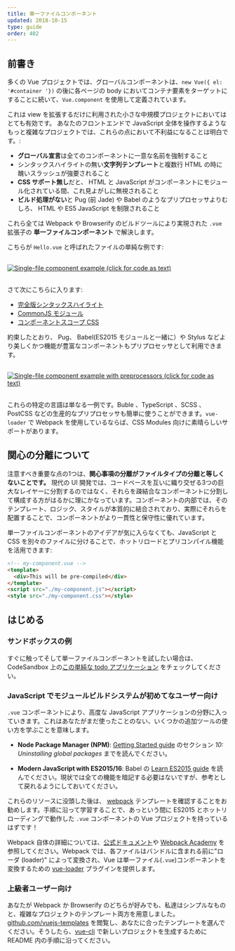 ```yaml
---
title: 単一ファイルコンポーネント
updated: 2018-10-15
type: guide
order: 402
---
```


## 前書き

多くの Vue プロジェクトでは、グローバルコンポーネントは、`new Vue({ el: '#container '})` の後に各ページの body においてコンテナ要素をターゲットにすることに続いて、`Vue.component` を使用して定義されています。

これは view を拡張するだけに利用された小さな中規模プロジェクトにおいてはとても有効です。 あなたのフロントエンドで JavaScript 全体を操作するようなもっと複雑なプロジェクトでは、これらの点において不利益になることは明白です。:

- **グローバル宣言**は全てのコンポーネントに一意な名前を強制すること
- シンタックスハイライトの無い**文字列テンプレート**と複数行 HTML の時に醜いスラッシュが強要されること
- **CSS サポート無し**だと、 HTML と JavaScript がコンポーネントにモジュール化されている間、これ見よがしに無視されること
- **ビルド処理がない**と Pug (前 Jade) や Babel のようなプリプロセッサよりむしろ、 HTML や ES5 JavaScript を制限されること

これら全ては Webpack や Browserify のビルドツールにより実現された `.vue` 拡張子の **単一ファイルコンポーネント** で解決します。

こちらが `Hello.vue` と呼ばれたファイルの単純な例です:

<a href="https://gist.github.com/chrisvfritz/e2b6a6110e0829d78fa4aedf7cf6b235" target="_blank" rel="noopener noreferrer"><img src="/images/vue-component.png" alt="Single-file component example (click for code as text)" style="display: block; margin: 30px auto;"></a>

さて次にこちらに入ります:

- [完全版シンタックスハイライト](https://github.com/vuejs/awesome-vue#source-code-editing)
- [CommonJS モジュール](https://webpack.js.org/concepts/modules/#what-is-a-webpack-module)
- [コンポーネントスコープ CSS](https://vue-loader.vuejs.org/ja/features/scoped-css.html)

約束したとおり、 Pug、 Babel(ES2015 モジュールと一緒に）や Stylus などより美しくかつ機能が豊富なコンポーネントもプリプロセッサとして利用できます。

<a href="https://gist.github.com/chrisvfritz/1c9f2daea9bc078dcb47e9a82e5f7587" target="_blank" rel="noopener noreferrer"><img src="/images/vue-component-with-preprocessors.png" alt="Single-file component example with preprocessors (click for code as text)" style="display: block; margin: 30px auto;"></a>

これらの特定の言語は単なる一例です。Buble 、TypeScript 、SCSS 、PostCSS などの生産的なプリプロセッサも簡単に使うことができます。`vue-loader` で Webpack を使用しているならば、CSS Modules 向けに素晴らしいサポートがあります。

## 関心の分離について

注意すべき重要な点の1つは、**関心事項の分離がファイルタイプの分離と等しくないことです。** 現代の UI 開発では、コードベースを互いに織り交ぜる3つの巨大なレイヤーに分割するのではなく、それらを疎結合なコンポーネントに分割して構成する方がはるかに理にかなっています。コンポーネントの内部では、そのテンプレート、ロジック、スタイルが本質的に結合されており、実際にそれらを配置することで、コンポーネントがより一貫性と保守性に優れています。

単一ファイルコンポーネントのアイデアが気に入らなくても、JavaScript と CSS を別々のファイルに分けることで、ホットリロードとプリコンパイル機能を活用できます:

```html
<!-- my-component.vue -->
<template>
  <div>This will be pre-compiled</div>
</template>
<script src="./my-component.js"></script>
<style src="./my-component.css"></style>
```

## はじめる

### サンドボックスの例

すぐに触ってそして単一ファイルコンポーネントを試したい場合は、CodeSandbox 上の[この単純な todo アプリケーション](https://codesandbox.io/s/o29j95wx9) をチェックしてください。

### JavaScript でモジュールビルドシステムが初めてなユーザー向け

`.vue` コンポーネントにより、高度な JavaScript アプリケーションの分野に入っていきます。これはあなたがまだ使ったことのない、いくつかの追加ツールの使い方を学ぶことを意味します。

- **Node Package Manager (NPM)**: [Getting Started guide](https://docs.npmjs.com/getting-started/what-is-npm) のセクション _10: Uninstalling global packages_ までを読んでください。

- **Modern JavaScript with ES2015/16**: Babel の [Learn ES2015 guide](https://babeljs.io/docs/learn-es2015/) を読んでください。現状では全ての機能を暗記する必要はないですが、参考として戻れるようにしておいてください。

これらのリソースに没頭した後は、 [webpack](https://github.com/vuejs-templates/webpack) テンプレートを確認することをお勧めします。手順に沿って学習することで、あっという間に ES2015 とホットリローディングで動作した `.vue` コンポーネントの Vue プロジェクトを持っているはずです！

Webpack 自体の詳細については、[公式ドキュメント](https://webpack.js.org/configuration/)や [Webpack Academy](https://webpack.academy/p/the-core-concepts) を参照してください。Webpack では、各ファイルはバンドルに含まれる前に"ローダ (loader)" によって変換され、Vue は単一ファイル(`.vue`)コンポーネントを変換するための [vue-loader](https://vue-loader.vuejs.org) プラグインを提供します。

### 上級者ユーザー向け

あなたが Webpack か Browserify のどちらが好みでも、私達はシンプルなものと、複雑なプロジェクトのテンプレート両方を用意しました。[github.com/vuejs-templates](https://github.com/vuejs-templates) を閲覧し、あなたに合ったテンプレートを選んでください。そうしたら、[vue-cli](https://github.com/vuejs/vue-cli) で新しいプロジェクトを生成するために README 内の手順に沿ってください。

